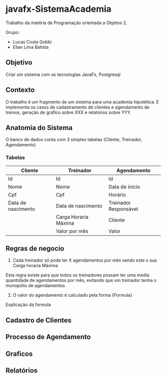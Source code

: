 # javafx-SistemaAcademia
Trabalho da matéria de Programação orientada a Objetos 2.

Grupo: 
 - Lucas Costa Gobbi
 - Elian Lima Batista 
## Objetivo
Criar um sistema com as tecnologias JavaFx, Postgresql
## Contexto
O trabalho é um fragmento de um sistema para uma academia hipotética. E implementa os casos de cadastramento de clientes e agendamento de treinos, geração de gráfico sobre XXX e relatórios sobre YYY.

## Anatomia do Sistema
O banco de dados conta com 3 simples tabelas (Cliente, Treinador, Agendamento)


### Tabelas
|Cliente  |Treinador  | Agendamento  |
|--|--|--|
| Id  | Id  | Id  |
| Nome  | Nome  | Data de inicio  |
| Cpf   | Cpf  | Horário  |
| Data de nascimento  | Data de nascimento | Treinador Responsável |
|   | Carga Horaria Máxima | Cliente  |
|   | Valor por mês | Valor  |

## Regras de negocio

 1. Cada treinador só pode ter X agendamentos por mês sendo este x sua Carga horaria Máxima
 
Esta regra existe para que todos os treinadores possam ter uma media quantidade de agendamentos por mês, evitando que um treinador tenha o monopólio de agendamentos

 2. O valor do agendamento é calculado pela forma {Formula}

Explicação da formula


## Cadastro de Clientes

## Processo de Agendamento

## Graficos

## Relatórios

